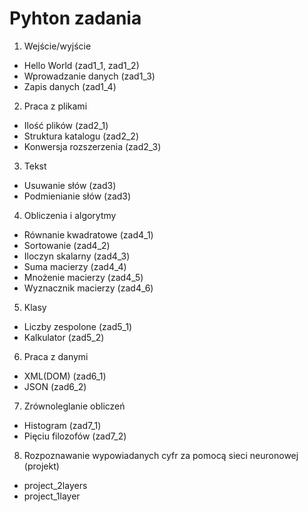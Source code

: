 # Pyhton zadania
1. Wejście/wyjście
- Hello World (zad1_1, zad1_2)
- Wprowadzanie danych (zad1_3)
- Zapis danych (zad1_4)

2. Praca z plikami
- Ilość plików (zad2_1)
- Struktura katalogu (zad2_2) 
- Konwersja rozszerzenia (zad2_3)

3. Tekst
- Usuwanie słów (zad3)
- Podmienianie słów (zad3)

4. Obliczenia i algorytmy
- Równanie kwadratowe (zad4_1)
- Sortowanie (zad4_2)
- Iloczyn skalarny (zad4_3)
- Suma macierzy (zad4_4)
- Mnożenie macierzy (zad4_5)
- Wyznacznik macierzy (zad4_6)

5. Klasy
- Liczby zespolone (zad5_1)
- Kalkulator (zad5_2)

6. Praca z danymi
- XML(DOM) (zad6_1)
- JSON (zad6_2)

7. Zrównoleglanie obliczeń
- Histogram (zad7_1)
- Pięciu filozofów (zad7_2)

8. Rozpoznawanie wypowiadanych cyfr za pomocą sieci neuronowej (projekt)
- project_2layers
- project_1layer
